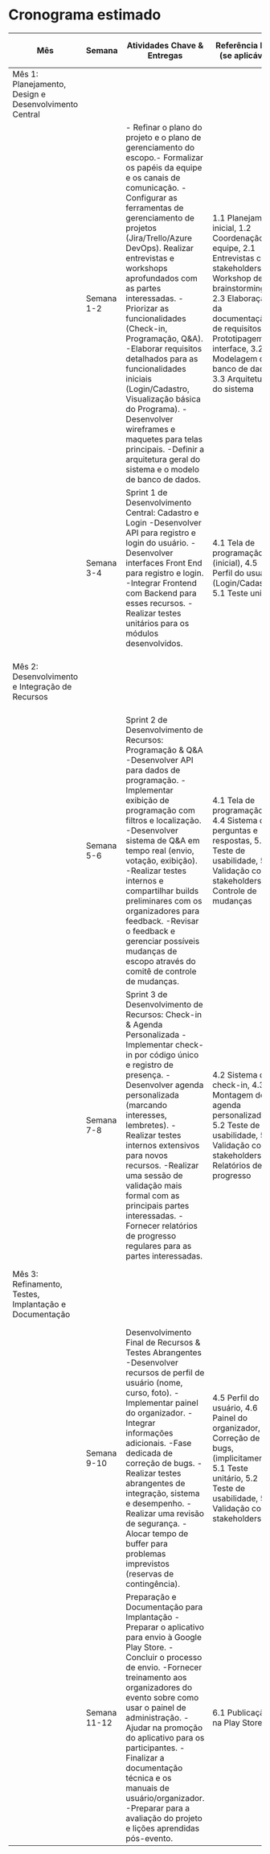 # Cronograma estimado

| Mês                                                    | Semana       | Atividades Chave & Entregas                                                                                                                                                                                                                                                                                                                                                                                                                                                                                                                                                                                       | Referência EAP (se aplicável)                                                                                                                                                                                                                                  | Processo PMBOK Relevante                                                                                                  | Notas & Considerações                                                                                                                                                                |
| ------------------------------------------------------ | ------------ | ----------------------------------------------------------------------------------------------------------------------------------------------------------------------------------------------------------------------------------------------------------------------------------------------------------------------------------------------------------------------------------------------------------------------------------------------------------------------------------------------------------------------------------------------------------------------------------------------------------------- | -------------------------------------------------------------------------------------------------------------------------------------------------------------------------------------------------------------------------------------------------------------- | ------------------------------------------------------------------------------------------------------------------------- | ------------------------------------------------------------------------------------------------------------------------------------------------------------------------------------ |
| Mês 1: Planejamento, Design e Desenvolvimento Central  |              |                                                                                                                                                                                                                                                                                                                                                                                                                                                                                                                                                                                                                   |                                                                                                                                                                                                                                                                |                                                                                                                           | Foco em elementos fundamentais e primeiros recursos chave.                                                                                                                           |
|                                                        | Semana 1-2   | \- Refinar o plano do projeto e o plano de gerenciamento do escopo.- Formalizar os papéis da equipe e os canais de comunicação. -Configurar as ferramentas de gerenciamento de projetos (Jira/Trello/Azure DevOps). Realizar entrevistas e workshops aprofundados com as partes interessadas. -Priorizar as funcionalidades (Check-in, Programação, Q&amp;A). -Elaborar requisitos detalhados para as funcionalidades iniciais (Login/Cadastro, Visualização básica do Programa). -Desenvolver wireframes e maquetes para telas principais. -Definir a arquitetura geral do sistema e o modelo de banco de dados. | 1.1 Planejamento inicial, 1.2 Coordenação da equipe, 2.1 Entrevistas com stakeholders, 2.2 Workshop de brainstorming, 2.3 Elaboração da documentação de requisitos, 3.1 Prototipagem da interface, 3.2 Modelagem de banco de dados, 3.3 Arquitetura do sistema | 5.1 Planejamento do Gerenciamento do Escopo, 5.2 Coleta de Requisitos, 5.3 Definição Detalhada do Escopo                  | \- Enfatizar uma definição clara do escopo para evitar o desvio. -Aproveitar a opinião de especialistas para estimativas realistas. -Começar com os fluxos de usuário mais críticos. |
|                                                        | Semana 3-4   | Sprint 1 de Desenvolvimento Central: Cadastro e Login -Desenvolver API para registro e login do usuário. -Desenvolver interfaces Front End para registro e login. -Integrar Frontend com Backend para esses recursos. -Realizar testes unitários para os módulos desenvolvidos.                                                                                                                                                                                                                                                                                                                                   | 4.1 Tela de programação (inicial), 4.5 Perfil do usuário (Login/Cadastro), 5.1 Teste unitário                                                                                                                                                                  | 5.4 Estrutura Analítica do Projeto (EAP), 6.1 Desenvolver Atividades, 8.1 Controlar Qualidade                             | \- Aplicar leads para desenvolvimento paralelo (por exemplo, Frontend e Backend). -Validação constante com as partes interessadas para evitar o desvio do escopo.                    |
| Mês 2: Desenvolvimento e Integração de Recursos        |              |                                                                                                                                                                                                                                                                                                                                                                                                                                                                                                                                                                                                                   |                                                                                                                                                                                                                                                                |                                                                                                                           | Construção de funcionalidades principais, com testes e feedback contínuos.                                                                                                           |
|                                                        | Semana 5-6   | Sprint 2 de Desenvolvimento de Recursos: Programação & Q&amp;A -Desenvolver API para dados de programação. -Implementar exibição de programação com filtros e localização. -Desenvolver sistema de Q&amp;A em tempo real (envio, votação, exibição). -Realizar testes internos e compartilhar builds preliminares com os organizadores para feedback. -Revisar o feedback e gerenciar possíveis mudanças de escopo através do comitê de controle de mudanças.                                                                                                                                                     | 4.1 Tela de programação, 4.4 Sistema de perguntas e respostas, 5.2 Teste de usabilidade, 5.3 Validação com stakeholders, 1.3 Controle de mudanças                                                                                                              | 5.3 Definição Detalhada do Escopo, 6.2 Desenvolver Atividades, 8.2 Realizar Garantia da Qualidade, 4.4 Controlar o Escopo | \- Priorizar as funcionalidades essenciais para o evento. -Usar um processo formal de controle de mudanças. -Monitorar as informações de desempenho do trabalho.                     |
|                                                        | Semana 7-8   | Sprint 3 de Desenvolvimento de Recursos: Check-in & Agenda Personalizada -Implementar check-in por código único e registro de presença. -Desenvolver agenda personalizada (marcando interesses, lembretes). -Realizar testes internos extensivos para novos recursos. -Realizar uma sessão de validação mais formal com as principais partes interessadas. -Fornecer relatórios de progresso regulares para as partes interessadas.                                                                                                                                                                               | 4.2 Sistema de check-in, 4.3 Montagem de agenda personalizada, 5.2 Teste de usabilidade, 5.3 Validação com stakeholders, 1.4 Relatórios de progresso                                                                                                           | 6.2 Desenvolver Atividades, 8.3 Controlar Qualidade, 4.5 Controlar o Cronograma                                           | \- Abordar possíveis atrasos proativamente. -Priorizar as atividades do caminho crítico.                                                                                             |
| Mês 3: Refinamento, Testes, Implantação e Documentação |              |                                                                                                                                                                                                                                                                                                                                                                                                                                                                                                                                                                                                                   |                                                                                                                                                                                                                                                                |                                                                                                                           | Empurrão final para entrega, garantia de qualidade e encerramento do projeto.                                                                                                        |
|                                                        | Semana 9-10  | Desenvolvimento Final de Recursos & Testes Abrangentes -Desenvolver recursos de perfil de usuário (nome, curso, foto). -Implementar painel do organizador. -Integrar informações adicionais. -Fase dedicada de correção de bugs. -Realizar testes abrangentes de integração, sistema e desempenho. -Realizar uma revisão de segurança. -Alocar tempo de buffer para problemas imprevistos (reservas de contingência).                                                                                                                                                                                             | 4.5 Perfil do usuário, 4.6 Painel do organizador, 5.4 Correção de bugs, (implicitamente 5.1 Teste unitário, 5.2 Teste de usabilidade, 5.3 Validação com stakeholders)                                                                                          | 6.2 Desenvolver Atividades, 8.3 Controlar Qualidade, 4.5 Controlar o Cronograma                                           | \- As reservas de contingência são cruciais para "incógnitas conhecidas". -Opinião de desenvolvedores experientes para estimativas realistas.                                        |
|                                                        | Semana 11-12 | Preparação e Documentação para Implantação -Preparar o aplicativo para envio à Google Play Store. -Concluir o processo de envio. -Fornecer treinamento aos organizadores do evento sobre como usar o painel de administração. -Ajudar na promoção do aplicativo para os participantes. -Finalizar a documentação técnica e os manuais de usuário/organizador. -Preparar para a avaliação do projeto e lições aprendidas pós-evento.                                                                                                                                                                               | 6.1 Publicação na Play Store                                                                                                                                                                                                                                   |                                                                                                                           |                                                                                                                                                                                      |